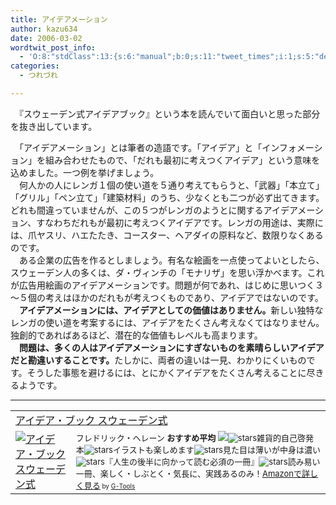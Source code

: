 ```yaml
---
title: アイデアメーション
author: kazu634
date: 2006-03-02
wordtwit_post_info:
  - 'O:8:"stdClass":13:{s:6:"manual";b:0;s:11:"tweet_times";i:1;s:5:"delay";i:0;s:7:"enabled";i:1;s:10:"separation";s:2:"60";s:7:"version";s:3:"3.7";s:14:"tweet_template";b:0;s:6:"status";i:2;s:6:"result";a:0:{}s:13:"tweet_counter";i:2;s:13:"tweet_log_ids";a:1:{i:0;i:2289;}s:9:"hash_tags";a:0:{}s:8:"accounts";a:1:{i:0;s:7:"kazu634";}}'
categories:
  - つれづれ

---
```

<div class="section">
<p>
    　『スウェーデン式アイデアブック』という本を読んでいて面白いと思った部分を抜き出しています。
</p>
  
<p>
<blockquote>
</blockquote>
    
<p>
      　「アイデアメーション」とは筆者の造語です。「アイデア」と「インフォメーション」を組み合わせたもので、「だれも最初に考えつくアイデア」という意味を込めました。一つ例を挙げましょう。<br />　何人かの人にレンガ１個の使い道を５通り考えてもらうと、「武器」「本立て」「グリル」「ペン立て」「建築材料」のうち、少なくとも二つが必ず出てきます。どれも間違っていませんが、この５つがレンガのようとに関するアイデアメーション、すなわちだれもが最初に考えつくアイデアです。レンガの用途は、実際には、爪ヤスリ、ハエたたき、コースター、ヘアダイの原料など、数限りなくあるのです。<br />　ある企業の広告を作るとしましょう。有名な絵画を一点使ってよいとしたら、スウェーデン人の多くは、ダ・ヴィンチの「モナリザ」を思い浮かべます。これが広告用絵画のアイデアメーションです。問題が何であれ、はじめに思いつく３～５個の考えはほかのだれもが考えつくものであり、アイデアではないのです。<br />　<b>アイデアメーションには、アイデアとしての価値はありません。</b>新しい独特なレンガの使い道を考案するには、アイデアをたくさん考えなくてはなりません。独創的であればあるほど、潜在的な価値もレベルも高まります。<br />　<b>問題は、多くの人はアイデアメーションにすぎないものを素晴らしいアイデアだと勘違いすることです。</b>たしかに、両者の違いは一見、わかりにくいものです。そうした事態を避けるには、とにかくアイデアをたくさん考えることに尽きるようです。
</p>
    
<hr />
    
<p>
<table cellpadding="5" border="0">
<tr>
<td colspan="2">
<a href="https://www.amazon.co.jp/exec/obidos/ASIN/4478760969/goodpic-22/ref=nosim/" onclick="__gaTracker('send', 'event', 'outbound-article', 'https://www.amazon.co.jp/exec/obidos/ASIN/4478760969/goodpic-22/ref=nosim/', 'アイデア・ブック スウェーデン式');" target="_blank">アイデア・ブック スウェーデン式</a>
</td>
</tr>
        
<tr>
<td valign="top">
<a href="https://www.amazon.co.jp/exec/obidos/ASIN/4478760969/goodpic-22/ref=nosim/" onclick="__gaTracker('send', 'event', 'outbound-article', 'https://www.amazon.co.jp/exec/obidos/ASIN/4478760969/goodpic-22/ref=nosim/', '');" target="_blank"><img alt="アイデア・ブック スウェーデン式" src="http://ec1.images-amazon.com/images/P/4478760969.09._SCMZZZZZZZ_.jpg" border="0" /></a>
</td>
          
<td valign="top">
<font size="-1">フレドリック・ヘレーン <strong>おすすめ平均</strong> <img src="http://g-images.amazon.com/images/G/01/detail/stars-5-0.gif" /><img alt="stars" src="http://g-images.amazon.com/images/G/01/detail/stars-5-0.gif" />雑貨的自己啓発本<img alt="stars" src="http://g-images.amazon.com/images/G/01/detail/stars-5-0.gif" />イラストも楽しめます<img alt="stars" src="http://g-images.amazon.com/images/G/01/detail/stars-5-0.gif" />見た目は薄いが中身は濃い<img alt="stars" src="http://g-images.amazon.com/images/G/01/detail/stars-5-0.gif" />『人生の後半に向かって読む必須の一冊』<img alt="stars" src="http://g-images.amazon.com/images/G/01/detail/stars-5-0.gif" />読み易い一冊、楽しく・しぶとく・気長に、実践あるのみ！<a href="https://www.amazon.co.jp/exec/obidos/ASIN/4478760969/goodpic-22/ref=nosim/" onclick="__gaTracker('send', 'event', 'outbound-article', 'https://www.amazon.co.jp/exec/obidos/ASIN/4478760969/goodpic-22/ref=nosim/', 'Amazonで詳しく見る');" target="_blank">Amazonで詳しく見る</a></font><font size="-2"> by <a href="http://www.goodpic.com/mt/aws/index.html" onclick="__gaTracker('send', 'event', 'outbound-article', 'http://www.goodpic.com/mt/aws/index.html', 'G-Tools');">G-Tools</a></font>
</td>
</tr>
</table></div>
